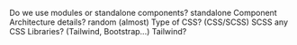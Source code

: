 Do we use modules or standalone components? standalone 
Component Architecture details? random (almost)
Type of CSS? (CSS/SCSS) SCSS
any CSS Libraries? (Tailwind, Bootstrap...) Tailwind?